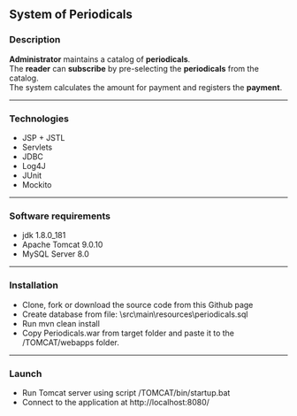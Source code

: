 ## System of Periodicals 

### Description

**Administrator** maintains a catalog of **periodicals**.<br />
The **reader** can **subscribe** by pre-selecting the **periodicals** from the catalog.<br />
The system calculates the amount for payment and registers the **payment**.

------------------

### Technologies
* JSP + JSTL
* Servlets
* JDBC
* Log4J
* JUnit
* Mockito
------------------

### Software requirements
* jdk 1.8.0_181
* Apache Tomcat 9.0.10
* MySQL Server 8.0
------------------

### Installation
* Clone, fork or download the source code from this Github page
* Create database from file: \src\main\resources\periodicals.sql
* Run mvn clean install
* Copy Periodicals.war from target folder and paste it to the /TOMCAT/webapps folder.
------------------

### Launch
* Run Tomcat server using script /TOMCAT/bin/startup.bat
* Connect to the application at http://localhost:8080/
